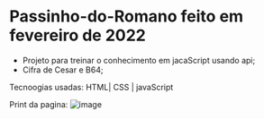 # Passinho-do-Romano feito em fevereiro de 2022

- Projeto para treinar o conhecimento em jacaScript usando api;
- Cifra de Cesar e B64;

Tecnoogias usadas:
HTML| CSS | javaScript

Print da pagina:
![image](https://user-images.githubusercontent.com/96242187/179098493-dce6aaf9-ae8e-4c95-ad52-185db9a15a38.png)

